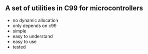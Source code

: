 ## A set of utilities in C99 for microcontrollers

* no dynamic allocation
* only depends on c99
* simple
* easy to understand
* easy to use
* tested